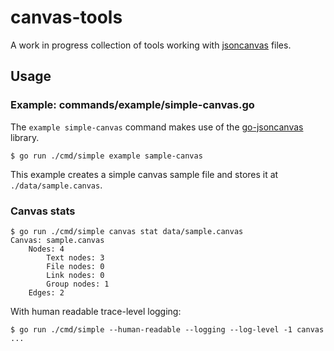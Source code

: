# canvas-tools

A work in progress collection of tools working with [jsoncanvas](https://jsoncanvas.org/) files.

## Usage

### Example: commands/example/simple-canvas.go

The `example simple-canvas` command makes use of the [go-jsoncanvas](https://github.com/supersonicpineapple/go-jsoncanvas) library.

```
$ go run ./cmd/simple example sample-canvas
```

This example creates a simple canvas sample file and stores it at `./data/sample.canvas`.

### Canvas stats

```
$ go run ./cmd/simple canvas stat data/sample.canvas
Canvas: sample.canvas
	Nodes: 4
		Text nodes: 3
		File nodes: 0
		Link nodes: 0
		Group nodes: 1
	Edges: 2
```

With human readable trace-level logging:

```
$ go run ./cmd/simple --human-readable --logging --log-level -1 canvas ...
```
